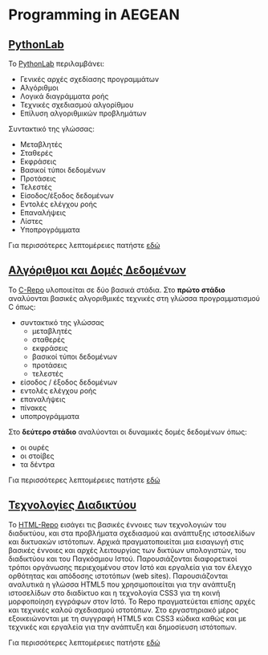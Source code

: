 # Programming in AEGEAN

## [PythonLab](Python/README.md)

Το [PythonLab](Python/README.md) περιλαμβάνει:

- Γενικές αρχές σχεδίασης προγραμμάτων
- Αλγόριθμοι
- Λογικά διαγράμματα ροής
- Τεχνικές σχεδιασμού αλγορίθμου
- Επίλυση αλγοριθμικών προβλημάτων

Συντακτικό της γλώσσας:

- Μεταβλητές
- Σταθερές
- Εκφράσεις
- Βασικοί τύποι δεδομένων
- Προτάσεις
- Τελεστές
- Είσοδος/έξοδος δεδομένων
- Εντολές ελέγχου ροής
- Επαναλήψεις
- Λίστες
- Υποπρογράμματα

Για περισσότερες λεπτομέρειες πατήστε [εδώ](Python/README.md)

## [Αλγόριθμοι και Δομές Δεδομένων](C/README.md)

Το [C-Repo](C/README.md) υλοποιείται σε δύο βασικά στάδια. Στο **πρώτο στάδιο** αναλύονται βασικές αλγοριθμικές τεχνικές στη γλώσσα προγραμματισμού C όπως:

- συντακτικό της γλώσσας
  - μεταβλητές
  - σταθερές
  - εκφράσεις
  - βασικοί τύποι δεδομένων
  - προτάσεις
  - τελεστές
- είσοδος / έξοδος δεδομένων
- εντολές ελέγχου ροής
- επαναλήψεις
- πίνακες
- υποπρογράμματα

Στο **δεύτερο στάδιο** αναλύονται οι δυναμικές δομές δεδομένων όπως:

- οι ουρές
- οι στοίβες
- τα δέντρα

Για περισσότερες λεπτομέρειες πατήστε [εδώ](C/README.md)

## [Τεχνολογίες Διαδικτύου](HTML/README.md)

Το [HTML-Repo](HTML/README.md) εισάγει τις βασικές έννοιες των τεχνολογιών του διαδικτύου, και στα προβλήματα σχεδιασμού και ανάπτυξης ιστοσελίδων και δικτυακών ιστότοπων. Αρχικά πραγματοποιείται μια εισαγωγή στις βασικές έννοιες και αρχές λειτουργίας των δικτύων υπολογιστών, του διαδικτύου και του Παγκόσμιου Ιστού. Παρουσιάζονται διαφορετικοί τρόποι οργάνωσης περιεχομένου στον Ιστό και εργαλεία για τον έλεγχο ορθότητας και απόδοσης ιστοτόπων (web sites). Παρουσιάζονται αναλυτικά η γλώσσα HTML5 που χρησιμοποιείται για την ανάπτυξη ιστοσελίδων στο διαδίκτυο και η τεχνολογία CSS3 για τη κοινή μορφοποίηση εγγράφων στον Ιστό. Το Repo πραγματεύεται επίσης αρχές και τεχνικές καλού σχεδιασμού ιστοτόπων. Στο εργαστηριακό μέρος εξοικειώνονται με τη συγγραφή HTML5 και CSS3 κώδικα καθώς και με τεχνικές και εργαλεία για την ανάπτυξη και δημοσίευση ιστότοπων.

Για περισσότερες λεπτομέρειες πατήστε [εδώ](HTML/README.md)
